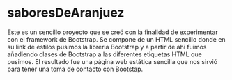 # saboresDeAranjuez
Este es un sencillo proyecto que se creó con la finalidad de experimentar con el framework de Bootstrap. Se compone de un HTML sencillo donde en su link de estilos pusimos la libreria Bootstrap y a partir de ahi fuimos añadiendo clases de Bootstrap a las diferentes etiquetas HTML que pusimos. El resultado fue una página web estática sencilla que nos sirvió para tener una toma de contacto con Bootstap.
